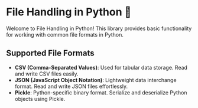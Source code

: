 # File Handling in Python 📁

Welcome to File Handling in Python! This library provides basic functionality for working with common file formats in Python.

## Supported File Formats

- **CSV (Comma-Separated Values)**: Used for tabular data storage. Read and write CSV files easily.
- **JSON (JavaScript Object Notation)**: Lightweight data interchange format. Read and write JSON files effortlessly.
- **Pickle**: Python-specific binary format. Serialize and deserialize Python objects using Pickle.

